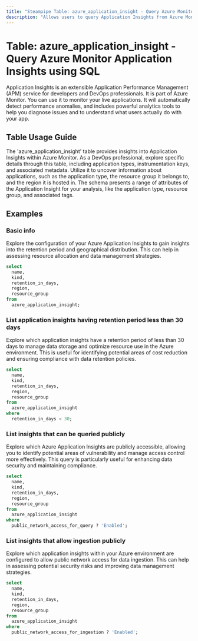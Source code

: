 ```yaml
---
title: "Steampipe Table: azure_application_insight - Query Azure Monitor Application Insights using SQL"
description: "Allows users to query Application Insights from Azure Monitor."
---
```


# Table: azure_application_insight - Query Azure Monitor Application Insights using SQL

Application Insights is an extensible Application Performance Management (APM) service for developers and DevOps professionals. It is part of Azure Monitor. You can use it to monitor your live applications. It will automatically detect performance anomalies, and includes powerful analytics tools to help you diagnose issues and to understand what users actually do with your app.

## Table Usage Guide

The 'azure_application_insight' table provides insights into Application Insights within Azure Monitor. As a DevOps professional, explore specific details through this table, including application types, instrumentation keys, and associated metadata. Utilize it to uncover information about applications, such as the application type, the resource group it belongs to, and the region it is hosted in. The schema presents a range of attributes of the Application Insight for your analysis, like the application type, resource group, and associated tags.

## Examples

### Basic info
Explore the configuration of your Azure Application Insights to gain insights into the retention period and geographical distribution. This can help in assessing resource allocation and data management strategies.

```sql
select
  name,
  kind,
  retention_in_days,
  region,
  resource_group
from
  azure_application_insight;
```

### List application insights having retention period less than 30 days
Explore which application insights have a retention period of less than 30 days to manage data storage and optimize resource use in the Azure environment. This is useful for identifying potential areas of cost reduction and ensuring compliance with data retention policies.

```sql
select
  name,
  kind,
  retention_in_days,
  region,
  resource_group
from
  azure_application_insight
where
  retention_in_days < 30;
```

### List insights that can be queried publicly
Explore which Azure Application Insights are publicly accessible, allowing you to identify potential areas of vulnerability and manage access control more effectively. This query is particularly useful for enhancing data security and maintaining compliance.

```sql
select
  name,
  kind,
  retention_in_days,
  region,
  resource_group
from
  azure_application_insight
where
  public_network_access_for_query ? 'Enabled';
```

### List insights that allow ingestion publicly
Explore which application insights within your Azure environment are configured to allow public network access for data ingestion. This can help in assessing potential security risks and improving data management strategies.

```sql
select
  name,
  kind,
  retention_in_days,
  region,
  resource_group
from
  azure_application_insight
where
  public_network_access_for_ingestion ? 'Enabled';
```